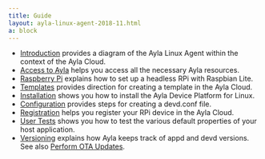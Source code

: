 ```yaml
---
title: Guide
layout: ayla-linux-agent-2018-11.html
a: block
---
```


* [Introduction](introduction) provides a diagram of the Ayla Linux Agent within the context of the Ayla Cloud.
* [Access to Ayla](access-to-ayla) helps you access all the necessary Ayla resources.
* [Raspberry Pi](raspberry-pi) explains how to set up a headless RPi with Raspbian Lite.
* [Templates](templates) provides direction for creating a template in the Ayla Cloud.
* [Installation](installation) shows you how to install the Ayla Device Platform for Linux.
* [Configuration](configuration) provides steps for creating a devd.conf file.
* [Registration](registration) helps you register your RPi device in the Ayla Cloud.
* [User Tests](user-tests) shows you how to test the various default properties of your host application.
* [Versioning](versioning) explains how Ayla keeps track of appd and devd versions. See also [Perform OTA Updates](../tutorials/perform-ota-updates/).
